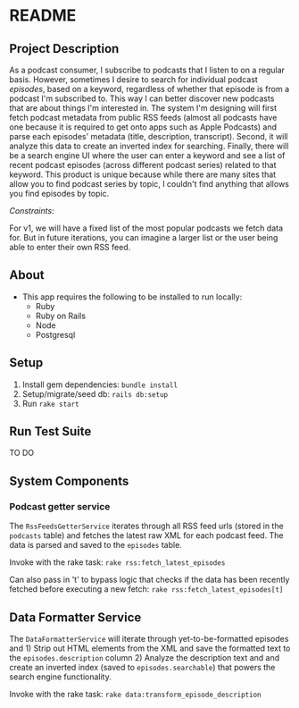 # README

## Project Description
As a podcast consumer, I subscribe to podcasts that I listen to on a regular basis. However, sometimes I desire to search for individual podcast *episodes*, based on a keyword, regardless of whether that episode is from a podcast I'm subscribed to. This way I can better discover new podcasts that are about things I'm interested in. The system I'm designing will first fetch podcast metadata from public RSS feeds (almost all podcasts have one because it is required to get onto apps such as Apple Podcasts) and parse each episodes' metadata (title, description, transcript). Second, it will analyze this data to create an inverted index for searching. Finally, there will be a search engine UI where the user can enter a keyword and see a list of recent podcast episodes (across different podcast series) related to that keyword. This product is unique because while there are many sites that allow you
to find podcast series by topic, I couldn't find anything that allows you find episodes by topic.

*Constraints*:

For v1, we will have a fixed list of the most popular podcasts we fetch data for. But in future iterations, you can imagine a larger list or the user being able to enter their own RSS feed.

## About
* This app requires the following to be installed to run locally:
    * Ruby
    * Ruby on Rails
    * Node
    * Postgresql

## Setup
1. Install gem dependencies: `bundle install`
2. Setup/migrate/seed db: `rails db:setup`
3. Run `rake start`
## Run Test Suite
TO DO

## System Components
### Podcast getter service
The `RssFeedsGetterService` iterates through all RSS feed urls (stored in the `podcasts` table) and fetches the latest raw
XML for each podcast feed. The data is parsed and saved to the `episodes` table.

Invoke with the rake task: `rake rss:fetch_latest_episodes`

Can also pass in 't' to bypass logic that checks if the data has been recently fetched before executing a new fetch: `rake rss:fetch_latest_episodes[t]`


## Data Formatter Service
The `DataFormatterService` will iterate through yet-to-be-formatted episodes and 1) Strip out HTML elements from the
XML and save the formatted text to the `episodes.description` column  2) Analyze the description text and and create an
inverted index (saved to `episodes.searchable`) that powers the search engine functionality.

Invoke with the rake task: `rake data:transform_episode_description`
